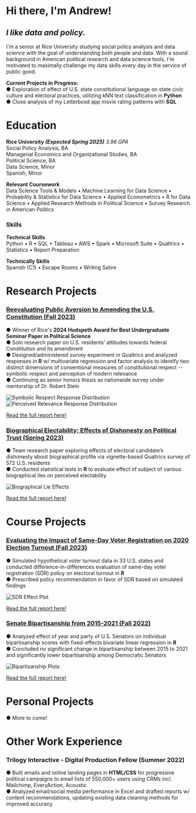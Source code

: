 # Hi there, I'm Andrew!  
## _I like data and policy._  
  
I'm a senior at Rice University studying social policy analysis and data science with the goal of understanding both people and data. With a sound background in American political research and data science tools, I'm motivated to maximally challenge my data skills every day in the service of public good.

**Current Projects in Progress:**  
● Exploration of effect of U.S. state constitutional language on state civic culture and electoral practices, utilizing kNN text classification in **Python**  
● Close analysis of my Letterboxd app movie rating patterns with **SQL**  

# Education
**Rice University _(Expected Spring 2025)_** _3.96 GPA_  
Social Policy Analysis, BA  
Managerial Economics and Organizational Studies, BA  
Political Science, BA  
Data Science, Minor  
Spanish, Minor  
  
**Relevant Coursework**  
Data Science Tools & Models • Machine Learning for Data Science • Probability & Statistics for Data Science • Applied Econometrics • R for Data Science • Applied Research Methods in Political Science • Survey Research in American Politics

### Skills
  
**Technical Skills**  
Python • R • SQL • Tableau • AWS • Spark • Microsoft Suite • Qualtrics • Statistics • Report Preparation  
  
**Technically Skills**  
Spanish (C1) • Escape Rooms • Writing Satire  
  
# Research Projects
### <ins>[Reevaluating Public Aversion to Amending the U.S. Constitution (Fall 2023)](https://github.com/andrewdkim7/portfolio/blob/0b1638012aded0788e97b806b80f5b479bd09e67/R/ConstitutionalVeneration.R)</ins>
● Winner of Rice's **2024 Hudspeth Award for Best Undergraduate Seminar Paper in Political Science**  
● Solo research paper on U.S. residents' attitudes towards federal Constitution and its amendment  
● Designed/administered survey experiment in Qualtrics and analyzed responses in **R** w/ multivariate regression and
factor analysis to identify two distinct dimensions of conventional measures of constitutional respect -- symbolic respect and perception of modern relevance  
● Continuing as senior honors thesis as nationwide survey under mentorship of Dr. Robert Stein  
  
![Symbolic Respect Response Distribution](/R/visuals/symdistribution.png) ![Perceived Relevance Response Distribution](/R/visuals/reldistribution.png)  

[Read the full report here!](https://github.com/andrewdkim7/portfolio/blob/e3f20c15e5b40f1f4230b06223b50b86533837e4/R/reports/VenerationvsRespect_Paper.pdf)  

### <ins>[Biographical Electability: Effects of Dishonesty on Political Trust (Spring 2023)](https://github.com/andrewdkim7/portfolio/blob/0b1638012aded0788e97b806b80f5b479bd09e67/R/BiographicalElectability.R)</ins>
● Team research paper exploring effects of electoral candidate’s dishonesty about biographical profile via vignette-based Qualtrics survey of 572 U.S. residents  
● Conducted statistical tests in **R** to evaluate effect of subject of various biographical lies on perceived electability  
  
![Biographical Lie Effects](/R/visuals/lieeffects.png)  

[Read the full report here!](https://github.com/andrewdkim7/portfolio/blob/e3f20c15e5b40f1f4230b06223b50b86533837e4/R/reports/BiographicalElectability_Paper.pdf)  
  
# Course Projects
### <ins>[Evaluating the Impact of Same-Day Voter Registration on 2020 Election Turnout (Fall 2023)](https://github.com/andrewdkim7/portfolio/blob/0b1638012aded0788e97b806b80f5b479bd09e67/R/SameDayVoterRegistration.R)</ins>
● Simulated hypothetical voter turnout data in 33 U.S. states and conducted difference-in-differences evaluation of same-day voter registration (SDR) policy on electoral turnout in **R**  
● Prescribed policy recommendation in favor of SDR based on simulated findings  
  
![SDR Effect Plot](/R/visuals/sdrplot.png)  

[Read the full report here!](https://github.com/andrewdkim7/portfolio/blob/e3f20c15e5b40f1f4230b06223b50b86533837e4/R/reports/SDR_Report.pdf)  

### <ins>[Senate Bipartisanship from 2015-2021 (Fall 2022)](https://github.com/andrewdkim7/portfolio/blob/0b1638012aded0788e97b806b80f5b479bd09e67/R/SenateBipartisanship.R)</ins>
● Analyzed effect of year and party of U.S. Senators on individual bipartisanship scores with fixed-effects bivariate linear regression in **R**  
● Concluded no significant change in bipartisanship between 2015 to 2021 and significantly lower bipartisanship among Democratic Senators  
  
![Bipartisanship Plots](/R/visuals/bipartisan.png)  

[Read the full report here!](https://github.com/andrewdkim7/portfolio/blob/e3f20c15e5b40f1f4230b06223b50b86533837e4/R/reports/SenateBipartisanship_Writeup.pdf)  
  
# Personal Projects  
● More to come!
  
# Other Work Experience
### Trilogy Interactive - Digital Production Fellow (Summer 2022)
● Built emails and online landing pages in **HTML/CSS** for progressive political campaigns to email lists of 550,000+ users using CRMs incl. Mailchimp, EveryAction, Acoustic  
● Analyzed email/social media performance in Excel and dra fted reports w/ content recommendations, updating existing data cleaning methods for improved accuracy  
